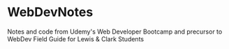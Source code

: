 # WebDevNotes
Notes and code from Udemy's Web Developer Bootcamp and precursor to WebDev Field Guide for Lewis &amp; Clark Students
